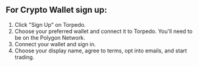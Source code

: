  

## For Crypto Wallet sign up:

1. Click "Sign Up" on Torpedo.
2. Choose your preferred wallet and connect it to Torpedo. You'll need to be on the Polygon Network.
3. Connect your wallet and sign in.
4. Choose your display name, agree to terms, opt into emails, and start trading.
